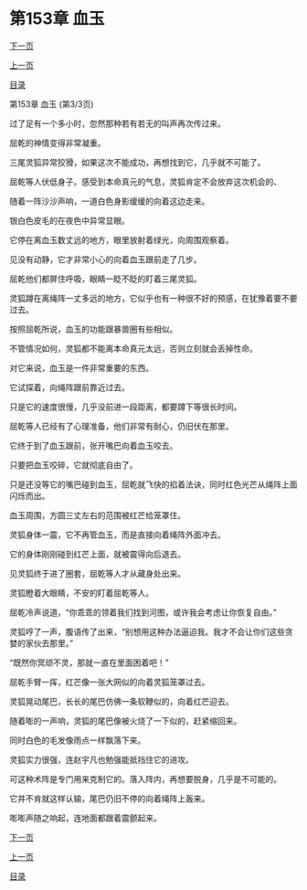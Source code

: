 <h1>第153章   血玉</h1>
            <div><p><a href="./0459_%E7%AC%AC154%E7%AB%A0_%E9%9D%A2%E5%85%B7%E4%BA%BA.md">下一页</a></p><p><a href="./0457_%E7%AC%AC153%E7%AB%A0_%E8%A1%80%E7%8E%89.md">上一页</a></p><p><a href="../">目录</a></p></div>
            <div><p>第153章   血玉 (第3/3页)</p><p>过了足有一个多小时，忽然那种若有若无的叫声再次传过来。</p><p>屈乾的神情变得非常凝重。</p><p>三尾灵狐异常狡猾，如果这次不能成功，再想找到它，几乎就不可能了。</p><p>屈乾等人伏低身子。感受到本命真元的气息，灵狐肯定不会放弃这次机会的、</p><p>随着一阵沙沙声响，一道白色身影缓缓的向着这边走来。</p><p>银白色皮毛的在夜色中异常显眼。</p><p>它停在离血玉数丈远的地方，眼里放射着绿光，向周围观察着。</p><p>见没有动静，它才非常小心的向着血玉跟前走了几步。</p><p>屈乾他们都屏住呼吸，眼睛一眨不眨的盯着三尾灵狐。</p><p>灵狐蹲在离绳阵一丈多远的地方，它似乎也有一种很不好的预感，在犹豫着要不要过去。</p><p>按照屈乾所说，血玉的功能跟暴兽圈有些相似。</p><p>不管情况如何，灵狐都不能离本命真元太远，否则立刻就会丢掉性命。</p><p>对它来说，血玉是一件非常重要的东西。</p><p>它试探着，向绳阵跟前靠近过去。</p><p>只是它的速度很慢，几乎没前进一段距离，都要蹲下等很长时间。</p><p>屈乾等人已经有了心理准备，他们非常有耐心，仍旧伏在那里。</p><p>它终于到了血玉跟前，张开嘴巴向着血玉咬去。</p><p>只要把血玉咬碎，它就彻底自由了。</p><p>只是还没等它的嘴巴碰到血玉，屈乾就飞快的掐着法诀，同时红色光芒从绳阵上面闪烁而出。</p><p>血玉周围，方圆三丈左右的范围被红芒给笼罩住。</p><p>灵狐身体一震，它不再管血玉，而是直接向着绳阵外面冲去。</p><p>它的身体刚刚碰到红芒上面，就被震得向后退去。</p><p>见灵狐终于进了圈套，屈乾等人才从藏身处出来。</p><p>灵狐瞪着大眼睛，不安的盯着屈乾等人。</p><p>屈乾冷声说道，“你乖乖的领着我们找到河图，或许我会考虑让你恢复自由。”</p><p>灵狐哼了一声，腹语传了出来，“别想用这种办法逼迫我。我才不会让你们这些贪婪的家伙去那里。”</p><p>“既然你冥顽不灵，那就一直在里面困着吧！”</p><p>屈乾手臂一挥，红芒像一张大网似的向着灵狐笼罩过去。</p><p>灵狐晃动尾巴，长长的尾巴仿佛一条软鞭似的，向着红芒迎去。</p><p>随着嘭的一声响，灵狐的尾巴像被火烧了一下似的，赶紧缩回来。</p><p>同时白色的毛发像雨点一样飘落下来。</p><p>灵狐实力很强，连赵宇凡也勉强能抵挡住它的进攻。</p><p>可这种术阵是专门用来克制它的。落入阵内，再想要脱身，几乎是不可能的。</p><p>它并不肯就这样认输，尾巴仍旧不停的向着绳阵上轰来。</p><p>嘭嘭声随之响起，连地面都跟着震颤起来。</p></div>
            <div><p><a href="./0459_%E7%AC%AC154%E7%AB%A0_%E9%9D%A2%E5%85%B7%E4%BA%BA.md">下一页</a></p><p><a href="./0457_%E7%AC%AC153%E7%AB%A0_%E8%A1%80%E7%8E%89.md">上一页</a></p><p><a href="../">目录</a></p></div>